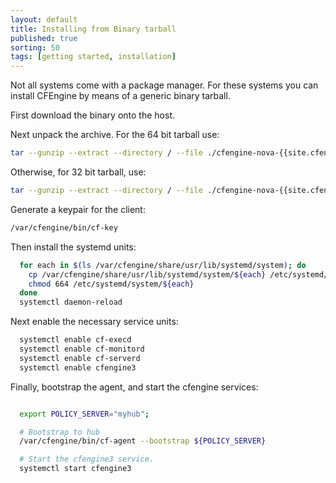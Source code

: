 ```yaml
---
layout: default
title: Installing from Binary tarball
published: true
sorting: 50
tags: [getting started, installation]
---
```


Not all systems come with a package manager. For these systems you can install
CFEngine by means of a generic binary tarball.

First download the binary onto the host.

Next unpack the archive. For the 64 bit tarball use:

```sh
tar --gunzip --extract --directory / --file ./cfengine-nova-{{site.cfengine.branch}}.{{site.cfengine.latest_patch_release}}-{{site.cfengine.latest_package_build}}.x86_64.pkg.tar.gz
```

Otherwise, for 32 bit tarball, use:

```sh
tar --gunzip --extract --directory / --file ./cfengine-nova-{{site.cfengine.branch}}.{{site.cfengine.latest_patch_release}}-{{site.cfengine.latest_package_build}}.i386.pkg.tar.gz
```

Generate a keypair for the client:

```sh
/var/cfengine/bin/cf-key
```

Then install the systemd units:

```sh
  for each in $(ls /var/cfengine/share/usr/lib/systemd/system); do
    cp /var/cfengine/share/usr/lib/systemd/system/${each} /etc/systemd/system/${each}
    chmod 664 /etc/systemd/system/${each}
  done
  systemctl daemon-reload
```

Next enable the necessary service units:

```sh
  systemctl enable cf-execd
  systemctl enable cf-monitord
  systemctl enable cf-serverd
  systemctl enable cfengine3
```

Finally, bootstrap the agent, and start the cfengine services:

```sh

  export POLICY_SERVER="myhub";

  # Bootstrap to hub
  /var/cfengine/bin/cf-agent --bootstrap ${POLICY_SERVER}

  # Start the cfengine3 service.
  systemctl start cfengine3
```

